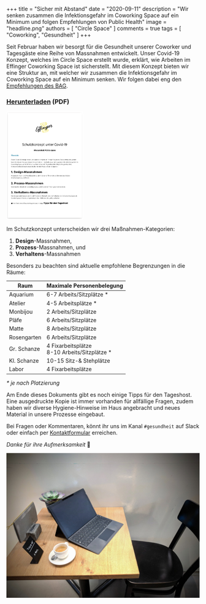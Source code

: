+++
title = "Sicher mit Abstand"
date = "2020-09-11"
description = "Wir senken zusammen die Infektionsgefahr im Coworking Space auf ein Minimum und folgen Empfehlungen von Public Health"
image = "headline.png"
authors = [ "Circle Space" ]
comments = true
tags = [ "Coworking", "Gesundheit" ]
+++

Seit Februar haben wir besorgt für die Gesundheit unserer Coworker und Tagesgäste eine Reihe von Massnahmen entwickelt. Unser Covid-19 Konzept, welches im Circle Space erstellt wurde, erklärt, wie Arbeiten im Effinger Coworking Space ist sicherstellt. Mit diesem Konzept bieten wir eine Struktur an, mit welcher wir zusammen die Infektionsgefahr im Coworking Space auf ein Minimum senken. Wir folgen dabei eng den [Empfehlungen des BAG](https://bag-coronavirus.ch/).

### [Herunterladen](Schutzkonzept_Effinger.pdf) (PDF)
<a href="Schutzkonzept_Effinger.pdf"><img alt="Vorschau" src="screenshot.png" width="200"></a>

Im Schutzkonzept unterscheiden wir drei Maßnahmen-Kategorien:

1. **Design**-Massnahmen,
2. **Prozess**-Massnahmen, und
3. **Verhaltens**-Massnahmen

Besonders zu beachten sind aktuelle empfohlene Begrenzungen in die Räume:

| Raum | Maximale Personenbelegung |
|------|---------------------------|
| Aquarium | 6-7 Arbeits/Sitzplätze * |
| Atelier | 4-5 Arbeitsplätze * |
| Monbijou | 2 Arbeits/Sitzplätze |
| Pläfe | 6 Arbeits/Sitzplätze |
| Matte | 8 Arbeits/Sitzplätze |
| Rosengarten | 6 Arbeits/Sitzplätze |
| Gr. Schanze | 4 Fixarbeitsplätze <br> 8-10 Arbeits/Sitzplätze * |
| Kl. Schanze | 10-15 Sitz-& Stehplätze |
| Labor | 4 Fixarbeitsplätze |

_* je nach Platzierung_

Am Ende dieses Dokuments gibt es noch einige Tipps für den Tageshost. Eine ausgedruckte Kopie ist immer vorhanden für allfällige Fragen, zudem haben wir diverse Hygiene-Hinweise im Haus angebracht und neues Material in unsere Prozesse eingebaut.

Bei Fragen oder Kommentaren, könnt ihr uns im Kanal `#gesundheit` auf Slack oder einfach per [Kontaktformular](/kontakt) erreichen.

_Danke für ihre Aufmerksamkeit_ 🌼

![](IMG_20200519_143706_1024.jpg)
